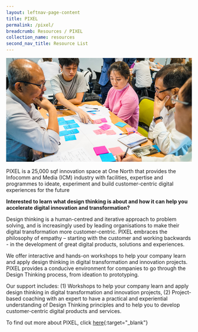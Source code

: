 ```yaml
---
layout: leftnav-page-content
title: PIXEL
permalink: /pixel/
breadcrumb: Resources / PIXEL
collection_name: resources
second_nav_title: Resource List
---
```


![1](/images/resources/pixel.png)

PIXEL is a 25,000 sqf innovation space at One North that provides the Infocomm and Media (ICM) industry with facilities, expertise and programmes to ideate, experiment and build customer-centric digital experiences for the future

<b>Interested to learn what design thinking is about and how it can help you accelerate digital innovation and transformation?</b>

Design thinking is a human-centred and iterative approach to problem solving, and is increasingly used by leading organisations to make their digital transformation more customer-centric. PIXEL embraces the philosophy of empathy – starting with the customer and working backwards - in the development of great digital products, solutions and experiences.

We offer interactive and hands-on workshops to help your company learn and apply design thinking in digital transformation and innovation projects. PIXEL provides a conducive environment for companies to go through the Design Thinking process, from ideation to prototyping.

Our support includes: (1) Workshops to help your company learn and apply design thinking in digital transformation and innovation projects, (2) Project-based coaching with an expert to have a practical and experiential understanding of Design Thinking principles and to help you to develop customer-centric digital products and services.

To find out more about PIXEL, click [here](https://www.imda.gov.sg/impixel#1){:target="_blank"} 
